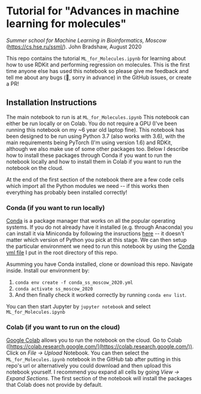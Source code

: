 # Tutorial for "Advances in machine learning for molecules" 
_Summer school for Machine Learning in Bioinformatics, Moscow_  (https://cs.hse.ru/ssml/). 
John Bradshaw, August 2020

This repo contains the tutorial `ML_for_Molecules.ipynb` for learning about how to use RDKit and performing regression on
molecules. This is the first time anyone else has used this notebook so please give me feedback and tell me about any bugs
(😬, sorry in advance) in the GitHub issues, or create a PR!

## Installation Instructions

The main notebook to run is at `ML_for_Molecules.ipynb`
This notebook can either be run locally or on Colab. You do not require a GPU (I've been running this notebook on my
 ~6 year old laptop fine). This notebook has been designed to be run using Python 3.7 (also works with 3.6),
with the main requirements being PyTorch (I'm using version 1.6) and RDKit, although we also make use of some other packages too. 
Below I describe how to install these packages through Conda if you want to run the notebook locally and how to install them
in Colab if you want to run the notebook on the cloud.

At the end of the first section of the notebook there are a few code cells which import all the Python modules we need 
-- if this works then everything has probably been installed correctly!


### Conda (if you want to run locally)

[Conda](https://docs.conda.io/en/latest/) is a package manager that works on all the popular operating systems.
 If you do not already have it installed (e.g. through Anaconda) you can install it via Miniconda by following
 the insructions [here](https://docs.conda.io/en/latest/miniconda.html) -- it doesn't matter which version of Python
 you pick at this stage. We can then setup the particular environment we need to run this notebook by using the
  [Conda yml file](https://docs.conda.io/projects/conda/en/latest/user-guide/tasks/manage-environments.html#creating-an-environment-from-an-environment-yml-file)
 I put in the root directory of this repo.

Asumming you have Conda installed, clone or download this repo. Navigate inside. Install our environment by:  
1. `conda env create -f conda_ss_moscow_2020.yml`
2. `conda activate ss_moscow_2020`
3. And then finally check it worked correctly by running `conda env list`.

You can then start Jupyter by `jupyter notebook` and select `ML_for_Molecules.ipynb` 


### Colab (if you want to run on the cloud)
[Google Colab](https://colab.research.google.com/notebooks/intro.ipynb) allows you to run the notebook on the cloud.
Go to Colab ([https://colab.research.google.com/](https://colab.research.google.com/)). Click on _File -> Upload_ Notebook.
You can then select the `ML_for_Molecules.ipynb` notebook in the GitHub tab after putting in this repo's url or alternatively
you could download and then upload this notebook yourself. I recommend you expand all cells by going _View -> Expand Sections_.
The first section of the notebook will install the packages that Colab does not provide by default.


